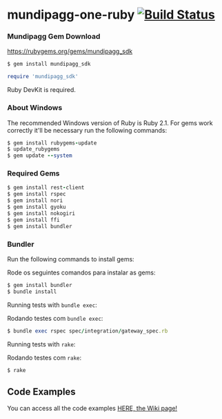 # mundipagg-one-ruby [![Build Status](https://travis-ci.org/mundipagg/mundipagg-one-ruby.svg?branch=master)](https://travis-ci.org/mundipagg/mundipagg-one-ruby)

### Mundipagg Gem Download
https://rubygems.org/gems/mundipagg_sdk

```ruby
$ gem install mundipagg_sdk
```

```ruby
require 'mundipagg_sdk'
```

Ruby DevKit is required.

### About Windows
The recommended Windows version of Ruby is Ruby 2.1.
For gems work correctly it'll be necessary run the following commands:

```ruby
$ gem install rubygems-update
$ update_rubygems
$ gem update --system
```
### Required Gems
```ruby
$ gem install rest-client
$ gem install rspec
$ gem install nori
$ gem install gyoku
$ gem install nokogiri
$ gem install ffi
$ gem install bundler
```
### Bundler
Run the following commands to install gems:

Rode os seguintes comandos para instalar as gems:
```ruby
$ gem install bundler
$ bundle install
```

Running tests with `bundle exec`:

Rodando testes com `bundle exec`:
```ruby
$ bundle exec rspec spec/integration/gateway_spec.rb
```

Running tests with `rake`:

Rodando testes com `rake`:

```ruby
$ rake
```

## Code Examples

You can access all the code examples [HERE, the Wiki page!](https://github.com/mundipagg/mundipagg-one-ruby/wiki)
